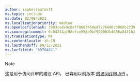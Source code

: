 ```yaml
---
author: isabelleatmsft
ms.topic: include
ms.date: 02/08/2021
ms.localizationpriority: medium
ms.openlocfilehash: 3983ce8e9c8eff860345ded7276606c0066b2339
ms.sourcegitcommit: 6c04234af08efce558e9bf926062b4686a84f1b2
ms.translationtype: MT
ms.contentlocale: zh-CN
ms.lasthandoff: 09/12/2021
ms.locfileid: "59764821"
---
```

<!-- markdownlint-disable MD041-->

>[!NOTE]
>这是用于访问评审的建议 API。 已弃用以前版本 [的访问评审 API](/graph/api/resources/accessreviews-root?view=graph-rest-beta&preserve-view=true) 。
